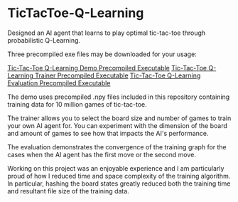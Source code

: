 # TicTacToe-Q-Learning

Designed an AI agent that learns to play optimal tic-tac-toe through probabilistic Q-Learning.

Three precompiled exe files may be downloaded for your usage:

<a href="https://www.dropbox.com/s/a7gggipm4el5zjh/tic_tac_toe_q_learning_demo.exe?dl=0">Tic-Tac-Toe Q-Learning Demo Precompiled Executable</a>
<a href="https://www.dropbox.com/s/ttfd0al584ldobx/tic_tac_toe_q_learning_trainer.exe?dl=0">Tic-Tac-Toe Q-Learning Trainer Precompiled Executable</a>
<a href="https://www.dropbox.com/s/n6asan3fu5tl9zx/tic_tac_toe_q_learning_evaluation.exe?dl=0">Tic-Tac-Toe Q-Learning Evaluation Precompiled Executable</a>


The demo uses precompiled .npy files included in this repository containing training data for 10 million games of tic-tac-toe.

The trainer allows you to select the board size and number of games to train your own AI agent for. You can experiment with the dimension of the board and amount of games to see how that impacts the AI's performance.

The evaluation demonstrates the convergence of the training graph for the cases when the AI agent has the first move or the second move.

Working on this project was an enjoyable experience and I am particularly proud of how I reduced time and space complexity of the training algorithm. In particular, hashing the board states greatly reduced both the training time and resultant file size of the training data.
